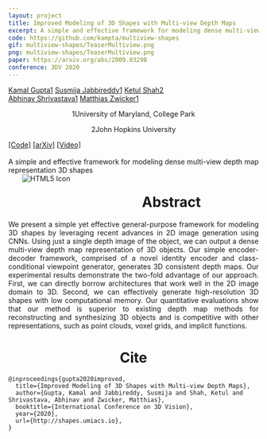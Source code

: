 ```yaml
---
layout: project
title: Improved Modeling of 3D Shapes with Multi-view Depth Maps
excerpt: A simple and effective framework for modeling dense multi-view depth map representation 3D shapes
code: https://github.com/kampta/multiview-shapes
gif: multiview-shapes/TeaserMultiview.png
png: multiview-shapes/TeaserMultiview.png
paper: https://arxiv.org/abs/2009.03298
conference: 3DV 2020
---
```


  <div class="container">
  <nav_justify>
  <a href="https://kampta.github.io">Kamal Gupta<span class="sup">1</span></a>
  <a href="https://www.cs.umd.edu/people/jsreddy">Susmija Jabbireddy<span class="sup">1</span></a>
  <a href="">Ketul Shah<span class="sup">2</span></a>
  </nav_justify>
  </div>
  
  <div class="container" align="justify">
  <nav_justify>
  <a href="http://abhinavsh.info">Abhinav Shrivastava<span class="sup">1</span></a>
  <a href="http://www.cs.umd.edu/~zwicker/">Matthias Zwicker<span class="sup">1</span></a>
  </nav_justify>
  </div>
  
  <div class="container" align="center">
  <p><span class="sup">1</span>University of Maryland, College Park</p>
  <p><span class="sup">2</span>John Hopkins University</p>
  </div>
  
  <div class="container">
  <nav_justify>
  <a href="{{ page.code }}">[Code]</a>
  <a href="{{ page.paper }}">[arXiv]</a>
  <a href="https://www.youtube.com/watch?v=">[Video]</a>
  </nav_justify>
  </div>

  <br/>

  <div align="justify">
    A simple and effective framework for modeling dense multi-view depth map representation 3D shapes
  </div>

  <img src="/images/{{ page.gif }}" alt="HTML5 Icon" style="float:left;margin-left:2em;margin-right:2em;margin-bottom:2em;">  

  <div align="center">
    <h1>Abstract</h1>
  </div>

  <div align="justify">
    We present a simple yet effective general-purpose framework for modeling 3D shapes by leveraging recent advances in 2D image generation using CNNs.
    Using just a single depth image of the object, we can output a dense multi-view depth map representation of 3D objects.
    Our simple encoder-decoder framework, comprised of a novel identity encoder and class-conditional viewpoint generator, generates 3D consistent depth maps.
    Our experimental results demonstrate the two-fold advantage of our approach.
    First, we can directly borrow architectures that work well in the 2D image domain to 3D.
    Second, we can effectively generate high-resolution 3D shapes with low computational memory.
    Our quantitative evaluations show that our method is superior to existing depth map methods for reconstructing and synthesizing 3D objects and is competitive with other representations, such as point clouds, voxel grids, and implicit functions.
  </div>

  
   <div align="center">
    <h1>Cite</h1>
  </div>
  
```
@inproceedings{gupta2020improved,
  title={Improved Modeling of 3D Shapes with Multi-view Depth Maps},
  author={Gupta, Kamal and Jabbireddy, Susmija and Shah, Ketul and Shrivastava, Abhinav and Zwicker, Matthias},
  booktitle={International Conference on 3D Vision},
  year={2020},
  url={http://shapes.umiacs.io},
}
```
